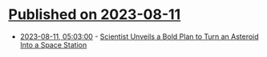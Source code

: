# [Published on 2023-08-11](index.md)

* [2023-08-11, 05:03:00](https://soylentnews.org/article.pl?sid=23/08/10/194243&from=rss) - [Scientist Unveils a Bold Plan to Turn an Asteroid Into a Space Station](https://soylentnews.org/article.pl?sid=23/08/10/194243&from=rss)
